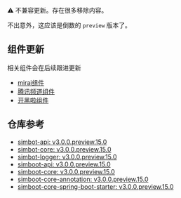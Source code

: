 ⚠️ 不兼容更新。存在很多移除内容。

不出意外，这应该是倒数的 `preview` 版本了。

## 组件更新
相关组件会在后续跟进更新
- [mirai组件](https://github.com/simple-robot/simbot-component-mirai/releases)
- [腾讯频道组件](https://github.com/simple-robot/simbot-component-tencent-guild/releases)
- [开黑啦组件](https://github.com/simple-robot/simbot-component-kaiheila/releases)

## 仓库参考

- [simbot-api: v3.0.0.preview.15.0](https://repo1.maven.org/maven2/love/forte/simbot/simbot-api/3.0.0.preview.15.0)
- [simbot-core: v3.0.0.preview.15.0](https://repo1.maven.org/maven2/love/forte/simbot/simbot-core/3.0.0.preview.15.0)
- [simbot-logger: v3.0.0.preview.15.0](https://repo1.maven.org/maven2/love/forte/simbot/simbot-logger/3.0.0.preview.15.0)
- [simboot-api: v3.0.0.preview.15.0](https://repo1.maven.org/maven2/love/forte/simbot/boot/simboot-api/3.0.0.preview.15.0)
- [simboot-core: v3.0.0.preview.15.0](https://repo1.maven.org/maven2/love/forte/simbot/boot/simboot-core/3.0.0.preview.15.0)
- [simboot-core-annotation: v3.0.0.preview.15.0](https://repo1.maven.org/maven2/love/forte/simbot/boot/simboot-core-annotation/3.0.0.preview.15.0)
- [simboot-core-spring-boot-starter: v3.0.0.preview.15.0](https://repo1.maven.org/maven2/love/forte/simbot/boot/simboot-core-spring-boot-starter/3.0.0.preview.15.0)

